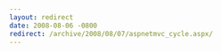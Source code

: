```yaml
---
layout: redirect
date: 2008-08-06 -0800
redirect: /archive/2008/08/07/aspnetmvc_cycle.aspx/
---
```

